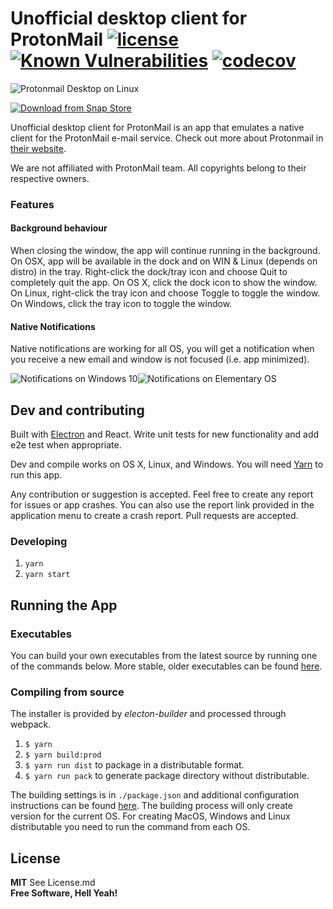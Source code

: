 Unofficial desktop client for ProtonMail [![license](https://img.shields.io/github/license/beatplus/protonmail.svg?style=flat-square)]() <a href="https://snyk.io/test/github/protonmail-desktop/application"><img src="https://snyk.io/test/github/protonmail-desktop/application/badge.svg" alt="Known Vulnerabilities" data-canonical-src="https://snyk.io/test/github/protonmail-desktop/application" style="max-width:100%;"></a> [![codecov](https://codecov.io/gh/protonmail-desktop/application/branch/master/graph/badge.svg)](https://codecov.io/gh/protonmail-desktop/application)
======
![Protonmail Desktop on Linux](https://raw.githubusercontent.com/protonmail-desktop/application/master/media/linux-screenshot.png)

[![Download from Snap Store](https://user-images.githubusercontent.com/45159366/54588580-a9b19400-49e0-11e9-86aa-7190fe124925.png)](https://snapcraft.io/protonmail-desktop-unofficial)

Unofficial desktop client for ProtonMail is an app that emulates a native client for the ProtonMail e-mail service. Check out more about Protonmail in [their website](https://protonmail.com).

We are not affiliated with ProtonMail team. All copyrights belong to their respective owners.

### Features

#### Background behaviour
When closing the window, the app will continue running in the background. On OSX, app will be available in the dock and on WIN & Linux (depends on distro) in the tray. Right-click the dock/tray icon and choose Quit to completely quit the app. On OS X, click the dock icon to show the window. On Linux, right-click the tray icon and choose Toggle to toggle the window. On Windows, click the tray icon to toggle the window.

#### Native Notifications
Native notifications are working for all OS, you will get a notification when you receive a new email and window is not focused (i.e. app minimized).

![Notifications on Windows 10](https://raw.githubusercontent.com/protonmail-desktop/application/master/media/win-notification.png)![Notifications on Elementary OS](https://raw.githubusercontent.com/protonmail-desktop/application/master/media/linux-notification.png)

## Dev and contributing

Built with [Electron](http://electron.atom.io) and React. Write unit tests for new functionality and add e2e test when appropriate.

Dev and compile works on OS X, Linux, and Windows. You will need [Yarn](https://yarnpkg.com/en/docs/install) to run this app.

Any contribution or suggestion is accepted. Feel free to create any report for issues or app crashes. You can also use the report link provided in the application menu to create a crash report.
Pull requests are accepted.

### Developing
1. `yarn`
1. `yarn start`

## Running the App

### Executables

You can build your own executables from the latest source by running one of the commands below. More stable, older executables can be found [here](https://github.com/protonmail-desktop/Protonmail/releases).

### Compiling from source
The installer is provided by *electon-builder* and processed through webpack.

1. `$ yarn`
1. `$ yarn build:prod`
1. `$ yarn run dist` to package in a distributable format.
1. `$ yarn run pack` to generate package directory without distributable.

The building settings is in `./package.json` and additional configuration instructions can be found [here](https://github.com/electron-userland/electron-builder/wiki/Options). The building process will only create version for the current OS. For creating MacOS, Windows and Linux distributable you need to run the command from each OS.


License
----
**MIT** See License.md  
**Free Software, Hell Yeah!**
